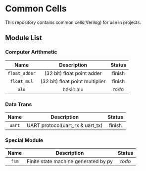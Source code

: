# Common Cells

This repository contains common cells(Verilog) for use in projects.

## Module List

### Computer Arithmetic


| Name | Description | Status |
| :-: | :-: | :-: |
| `float_adder` | (32 bit) float point adder | finish |
| `float_mul` | (32 bit) float point multiplier | finish |
| `alu` | basic alu | *todo* |

### Data Trans


| Name | Description | Status |
| :-: | :-: | :-: |
| `uart` | UART protocol(uart_rx & uart_tx) | finish |


### Special Module


| Name | Description | Status |
| :-: | :-: | :-: |
| `fsm` | Finite state machine generated by py | *todo* |